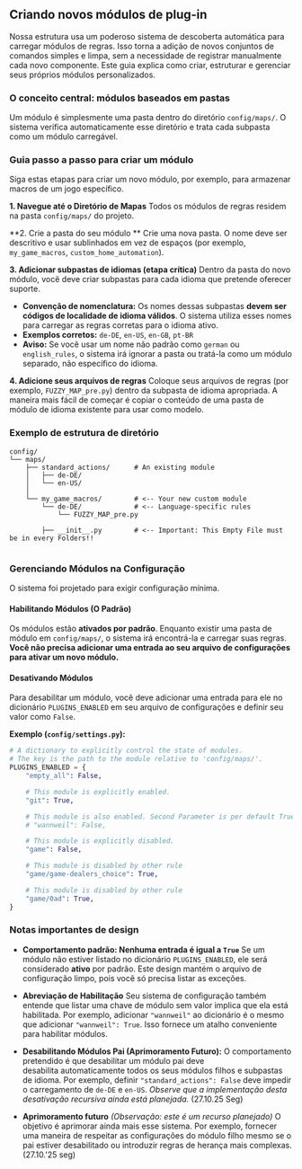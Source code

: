 ## Criando novos módulos de plug-in

Nossa estrutura usa um poderoso sistema de descoberta automática para carregar módulos de regras. Isso torna a adição de novos conjuntos de comandos simples e limpa, sem a necessidade de registrar manualmente cada novo componente. Este guia explica como criar, estruturar e gerenciar seus próprios módulos personalizados.

### O conceito central: módulos baseados em pastas

Um módulo é simplesmente uma pasta dentro do diretório `config/maps/`. O sistema verifica automaticamente esse diretório e trata cada subpasta como um módulo carregável.

### Guia passo a passo para criar um módulo

Siga estas etapas para criar um novo módulo, por exemplo, para armazenar macros de um jogo específico.

**1. Navegue até o Diretório de Mapas**
Todos os módulos de regras residem na pasta `config/maps/` do projeto.

**2. Crie a pasta do seu módulo **
Crie uma nova pasta. O nome deve ser descritivo e usar sublinhados em vez de espaços (por exemplo, `my_game_macros`, `custom_home_automation`).

**3. Adicionar subpastas de idiomas (etapa crítica)**
Dentro da pasta do novo módulo, você deve criar subpastas para cada idioma que pretende oferecer suporte.

* **Convenção de nomenclatura:** Os nomes dessas subpastas **devem ser códigos de localidade de idioma válidos**. O sistema utiliza esses nomes para carregar as regras corretas para o idioma ativo.
* **Exemplos corretos:** `de-DE`, `en-US`, `en-GB`, `pt-BR`
* **Aviso:** Se você usar um nome não padrão como `german` ou `english_rules`, o sistema irá ignorar a pasta ou tratá-la como um módulo separado, não específico do idioma.

**4. Adicione seus arquivos de regras**
Coloque seus arquivos de regras (por exemplo, `FUZZY_MAP_pre.py`) dentro da subpasta de idioma apropriada. A maneira mais fácil de começar é copiar o conteúdo de uma pasta de módulo de idioma existente para usar como modelo.

### Exemplo de estrutura de diretório

```
config/
└── maps/
    ├── standard_actions/      # An existing module
    │   ├── de-DE/
    │   └── en-US/
    │
    └── my_game_macros/        # <-- Your new custom module
        └── de-DE/             # <-- Language-specific rules
            └── FUZZY_MAP_pre.py

        ├── __init__.py        # <-- Important: This Empty File must be in every Folders!!
            
```

### Gerenciando Módulos na Configuração

O sistema foi projetado para exigir configuração mínima.

#### Habilitando Módulos (O Padrão)

Os módulos estão **ativados por padrão**. Enquanto existir uma pasta de módulo em `config/maps/`, o sistema irá encontrá-la e carregar suas regras. **Você não precisa adicionar uma entrada ao seu arquivo de configurações para ativar um novo módulo.**

#### Desativando Módulos

Para desabilitar um módulo, você deve adicionar uma entrada para ele no dicionário `PLUGINS_ENABLED` em seu arquivo de configurações e definir seu valor como `False`.

**Exemplo (`config/settings.py`):**
```python
# A dictionary to explicitly control the state of modules.
# The key is the path to the module relative to 'config/maps/'.
PLUGINS_ENABLED = {
    "empty_all": False,

    # This module is explicitly enabled.
    "git": True,

    # This module is also enabled. Second Parameter is per default True. Not False means True.
    # "wannweil": False,

    # This module is explicitly disabled.
    "game": False,

    # This module is disabled by other rule
    "game/game-dealers_choice": True,

    # This module is disabled by other rule
    "game/0ad": True,
}


```
### Notas importantes de design

* **Comportamento padrão: Nenhuma entrada é igual a `True`**
Se um módulo não estiver listado no dicionário `PLUGINS_ENABLED`, ele será considerado **ativo** por padrão. Este design mantém o arquivo de configuração limpo, pois você só precisa listar as exceções.

* **Abreviação de Habilitação**
Seu sistema de configuração também entende que listar uma chave de módulo sem valor implica que ela está habilitada. Por exemplo, adicionar `"wannweil"` ao dicionário é o mesmo que adicionar `"wannweil": True`. Isso fornece um atalho conveniente para habilitar módulos.

* **Desabilitando Módulos Pai (Aprimoramento Futuro):** O comportamento pretendido é que desabilitar um módulo pai deve   
desabilita automaticamente todos os seus módulos filhos e subpastas de idioma. Por exemplo, definir `"standard_actions": False` deve impedir o carregamento de `de-DE` e `en-US`. *Observe que a implementação desta desativação recursiva ainda está planejada.* (27.10.25 Seg)
  
* **Aprimoramento futuro**
*(Observação: este é um recurso planejado)*
O objetivo é aprimorar ainda mais esse sistema. Por exemplo, fornecer uma maneira de respeitar as configurações do módulo filho mesmo se o pai estiver desabilitado ou introduzir regras de herança mais complexas. (27.10.'25 seg)